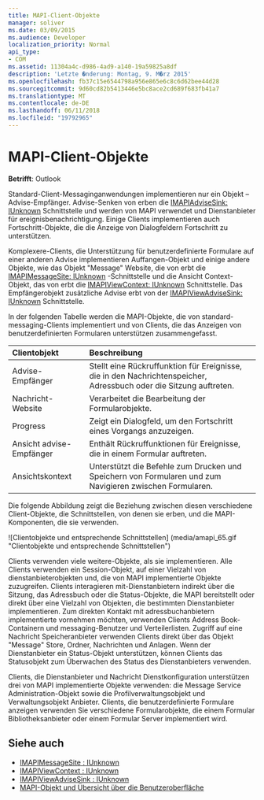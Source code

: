```yaml
---
title: MAPI-Client-Objekte
manager: soliver
ms.date: 03/09/2015
ms.audience: Developer
localization_priority: Normal
api_type:
- COM
ms.assetid: 11304a4c-d986-4ad9-a140-19a59825a8df
description: 'Letzte �nderung: Montag, 9. M�rz 2015'
ms.openlocfilehash: fb37c15e6544798a956e865e6c8c6d62bee44d28
ms.sourcegitcommit: 9d60cd82b5413446e5bc8ace2cd689f683fb41a7
ms.translationtype: MT
ms.contentlocale: de-DE
ms.lasthandoff: 06/11/2018
ms.locfileid: "19792965"
---
```

# <a name="mapi-client-objects"></a>MAPI-Client-Objekte
  
**Betrifft**: Outlook 
  
Standard-Client-Messaginganwendungen implementieren nur ein Objekt – Advise-Empfänger. Advise-Senken von erben die [IMAPIAdviseSink: IUnknown](imapiadvisesinkiunknown.md) Schnittstelle und werden von MAPI verwendet und Dienstanbieter für ereignisbenachrichtigung. Einige Clients implementieren auch Fortschritt-Objekte, die die Anzeige von Dialogfeldern Fortschritt zu unterstützen. 
  
Komplexere-Clients, die Unterstützung für benutzerdefinierte Formulare auf einer anderen Advise implementieren Auffangen-Objekt und einige andere Objekte, wie das Objekt "Message" Website, die von erbt die [IMAPIMessageSite: IUnknown](imapimessagesiteiunknown.md) -Schnittstelle und die Ansicht Context-Objekt, das von erbt die [IMAPIViewContext: IUnknown](imapiviewcontextiunknown.md) Schnittstelle. Das Empfängerobjekt zusätzliche Advise erbt von der [IMAPIViewAdviseSink: IUnknown](imapiviewadvisesinkiunknown.md) Schnittstelle. 
  
In der folgenden Tabelle werden die MAPI-Objekte, die von standard-messaging-Clients implementiert und von Clients, die das Anzeigen von benutzerdefinierten Formularen unterstützen zusammengefasst.
  
|**Clientobjekt**|**Beschreibung**|
|:-----|:-----|
|Advise-Empfänger  <br/> |Stellt eine Rückruffunktion für Ereignisse, die in den Nachrichtenspeicher, Adressbuch oder die Sitzung auftreten.  <br/> |
|Nachricht-Website  <br/> |Verarbeitet die Bearbeitung der Formularobjekte.  <br/> |
|Progress  <br/> |Zeigt ein Dialogfeld, um den Fortschritt eines Vorgangs anzuzeigen.  <br/> |
|Ansicht advise-Empfänger  <br/> |Enthält Rückruffunktionen für Ereignisse, die in einem Formular auftreten.  <br/> |
|Ansichtskontext  <br/> |Unterstützt die Befehle zum Drucken und Speichern von Formularen und zum Navigieren zwischen Formularen.  <br/> |
   
Die folgende Abbildung zeigt die Beziehung zwischen diesen verschiedene Client-Objekte, die Schnittstellen, von denen sie erben, und die MAPI-Komponenten, die sie verwenden. 
  
![Clientobjekte und entsprechende Schnittstellen] (media/amapi_65.gif "Clientobjekte und entsprechende Schnittstellen")
  
Clients verwenden viele weitere-Objekte, als sie implementieren. Alle Clients verwenden ein Session-Objekt, auf einer Vielzahl von dienstanbieterobjekten und, die von MAPI implementierte Objekte zuzugreifen. Clients interagieren mit-Dienstanbietern indirekt über die Sitzung, das Adressbuch oder die Status-Objekte, die MAPI bereitstellt oder direkt über eine Vielzahl von Objekten, die bestimmten Dienstanbieter implementieren. Zum direkten Kontakt mit adressbuchanbietern implementierte vornehmen möchten, verwenden Clients Address Book-Containern und messaging-Benutzer und Verteilerlisten. Zugriff auf eine Nachricht Speicheranbieter verwenden Clients direkt über das Objekt "Message" Store, Ordner, Nachrichten und Anlagen. Wenn der Dienstanbieter ein Status-Objekt unterstützen, können Clients das Statusobjekt zum Überwachen des Status des Dienstanbieters verwenden.
  
Clients, die Dienstanbieter und Nachricht Dienstkonfiguration unterstützen drei von MAPI implementierte Objekte verwenden: die Message Service Administration-Objekt sowie die Profilverwaltungsobjekt und Verwaltungsobjekt Anbieter. Clients, die benutzerdefinierte Formulare anzeigen verwenden Sie verschiedene Formularobjekte, die einem Formular Bibliotheksanbieter oder einem Formular Server implementiert wird.
  
## <a name="see-also"></a>Siehe auch

- [IMAPIMessageSite : IUnknown](imapimessagesiteiunknown.md) 
- [IMAPIViewContext : IUnknown](imapiviewcontextiunknown.md)  
- [IMAPIViewAdviseSink : IUnknown](imapiviewadvisesinkiunknown.md)
- [MAPI-Objekt und Übersicht über die Benutzeroberfläche](mapi-object-and-interface-overview.md)

